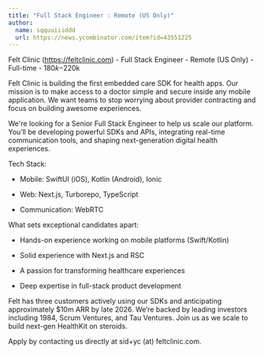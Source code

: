 ```yaml
---
title: "Full Stack Engineer : Remote (US Only)"
author:
  name: sqquuiiiddd
  url: https://news.ycombinator.com/item?id=43551225
---
```

Felt Clinic (<a href="https:&#x2F;&#x2F;feltclinic.com" rel="nofollow">https:&#x2F;&#x2F;feltclinic.com</a>) - Full Stack Engineer - Remote (US Only) - Full-time - $180k-$220k

Felt Clinic is building the first embedded care SDK for health apps. Our mission is to make access to a doctor simple and secure inside any mobile application. We want teams to stop worrying about provider contracting and focus on building awesome experiences.

We&#x27;re looking for a Senior Full Stack Engineer to help us scale our platform. You’ll be developing powerful SDKs and APIs, integrating real-time communication tools, and shaping next-generation digital health experiences.

Tech Stack:

- Mobile: SwiftUI (iOS), Kotlin (Android), Ionic

- Web: Next.js, Turborepo, TypeScript

- Communication: WebRTC

What sets exceptional candidates apart:

- Hands-on experience working on mobile platforms (Swift&#x2F;Kotlin)

- Solid experience with Next.js and RSC

- A passion for transforming healthcare experiences

- Deep expertise in full-stack product development

Felt has three customers actively using our SDKs and anticipating approximately $10m ARR by late 2026. We’re backed by leading investors including 1984, Scrum Ventures, and Tau Ventures. Join us as we scale to build next-gen HealthKit on steroids.

Apply by contacting us directly at sid+yc (at) feltclinic.com.
<JobApplication />
